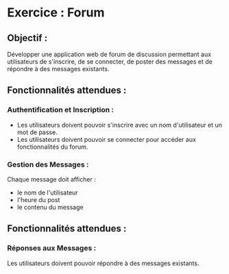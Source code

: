 # Exercice : Forum
## Objectif :
Développer une application web de forum de discussion permettant
aux utilisateurs de s'inscrire, de se connecter, de poster des messages
et de répondre à des messages existants.

## Fonctionnalités attendues :
### Authentification et Inscription :
* Les utilisateurs doivent pouvoir s'inscrire avec un nom d'utilisateur
et un mot de passe.
* Les utilisateurs doivent pouvoir se connecter pour accéder aux
fonctionnalités du forum.
### Gestion des Messages :
Chaque message doit afficher :
* le nom de l'utilisateur
* l'heure du post 
* le contenu du message

## Fonctionnalités attendues :
### Réponses aux Messages :
Les utilisateurs doivent pouvoir répondre à des messages
existants.